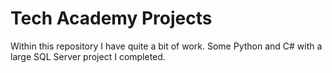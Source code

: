 # Tech Academy Projects

Within this repository I have quite a bit of work. Some Python and C# with a large SQL Server project I completed.  
